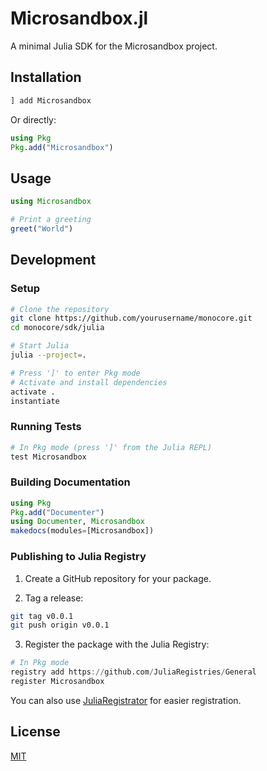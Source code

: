 # Microsandbox.jl

A minimal Julia SDK for the Microsandbox project.

## Installation

```julia
] add Microsandbox
```

Or directly:

```julia
using Pkg
Pkg.add("Microsandbox")
```

## Usage

```julia
using Microsandbox

# Print a greeting
greet("World")
```

## Development

### Setup

```bash
# Clone the repository
git clone https://github.com/yourusername/monocore.git
cd monocore/sdk/julia

# Start Julia
julia --project=.

# Press ']' to enter Pkg mode
# Activate and install dependencies
activate .
instantiate
```

### Running Tests

```julia
# In Pkg mode (press ']' from the Julia REPL)
test Microsandbox
```

### Building Documentation

```julia
using Pkg
Pkg.add("Documenter")
using Documenter, Microsandbox
makedocs(modules=[Microsandbox])
```

### Publishing to Julia Registry

1. Create a GitHub repository for your package.

2. Tag a release:

```bash
git tag v0.0.1
git push origin v0.0.1
```

3. Register the package with the Julia Registry:

```julia
# In Pkg mode
registry add https://github.com/JuliaRegistries/General
register Microsandbox
```

You can also use [JuliaRegistrator](https://github.com/JuliaRegistries/Registrator.jl) for easier registration.

## License

[MIT](LICENSE)

